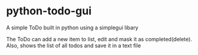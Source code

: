 # python-todo-gui
A simple ToDo built in python using a simplegui libary

The ToDo can add a new item to list, edit and mask it as completed(delete). Also, shows the list of all todos and save it in a text file
